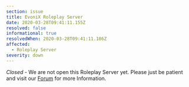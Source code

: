 ```yaml
---
section: issue
title: EvoniX Roleplay Server
date: 2020-03-28T09:41:11.155Z
resolved: false
informational: true
resolvedWhen: 2020-03-28T09:41:11.186Z
affected:
  - Roleplay Server
severity: down
---
```

*Closed* - We are not open this Roleplay Server yet. Please just be patient and visit our [Forum](https://forum.evonix-rp.com) for more Information.